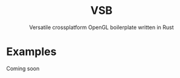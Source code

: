 <h1 align="center">
  VSB
</h1>
<div align="center">
  Versatile crossplatform OpenGL boilerplate written in Rust
</div>

# Examples

Coming soon
